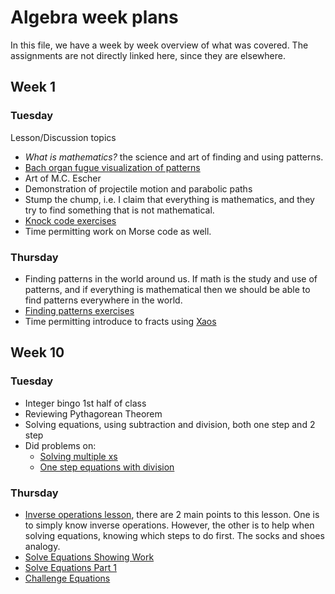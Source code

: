 # Algebra week plans
In this file, we have a week by week overview of what was covered.  The assignments are not directly linked here, since they are elsewhere.

## Week 1
### Tuesday
Lesson/Discussion topics
* _What is mathematics?_ the science and art of finding and using patterns.
* [Bach organ fugue visualization of patterns](https://www.youtube.com/watch?v=ddbxFi3-UO4)
* Art of M.C. Escher
* Demonstration of projectile motion and parabolic paths
* Stump the chump, i.e. I claim that everything is mathematics, and they try to find something that is not mathematical.
* [Knock code exercises](https://docs.google.com/document/d/1U06XcsFspu8KAN_23WcwOCW-9xS24IluFGwGOy32qQg/edit?usp=sharing)
* Time permitting work on Morse code as well.

### Thursday
* Finding patterns in the world around us.  If math is the study and use of patterns, and if everything is mathematical then we should be able to find patterns everywhere in the world.
* [Finding patterns exercises](https://docs.google.com/document/d/1jFKtXioBGcuLrV7nrccva9nHKl5koOddg0Mj1-VoQ58/edit?usp=sharing)
* Time permitting introduce to fracts using [Xaos](https://xaos-project.github.io/)


## Week 10
### Tuesday
* Integer bingo 1st half of class
* Reviewing Pythagorean Theorem
* Solving equations, using subtraction and division, both one step and 2 step
* Did problems on:
  * [Solving multiple xs](https://docs.google.com/document/d/1Eephdxyn8o7HlEJ8VSBHPJiTNOQcWYzADzZz0RrsXLM/edit?usp=sharing)
  * [One step equations with division](https://docs.google.com/document/d/1TEExZpl4dO4NSCkZOWZ8DA5It9G5QI7FIUclDsHVrlU/edit)
### Thursday
* [Inverse operations lesson](https://docs.google.com/document/d/1QNPmsbSLnEI6cd8QfnJRde7OSwZOBHy_oVIJUfIiuuc/edit), there are 2 main points to this lesson.  One is to simply know inverse operations.  However, the other is to help when solving equations, knowing which steps to do first.  The socks and shoes analogy.
* [Solve Equations Showing Work](https://docs.google.com/document/d/1br-hknoKakSXrfD3QMTfnkleFVvFc9fEdseyOVV1CGo/edit)
* [Solve Equations Part 1](https://docs.google.com/document/d/1Q7SbYzRNIIUrfeID6-s2cZefKCUGz3un-eBDEkvtq3s/edit)
* [Challenge Equations](https://docs.google.com/document/d/15CA_Jv6YJ1Esfok0YIJe4W8pUA2Xy2aB0M5_J96EZ0s/edit?usp=sharing)

